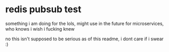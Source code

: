# redis pubsub test
something i am doing for the lols, might use in the future for microservices, who knows i wish i fucking knew

no this isn't supposed to be serious as of this readme, i dont care if i swear :)
